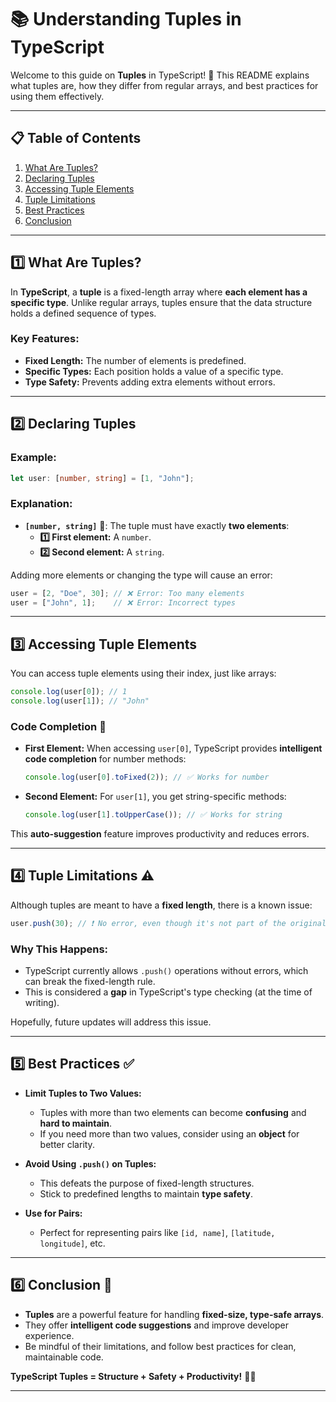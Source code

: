 
# 📚 Understanding Tuples in TypeScript

Welcome to this guide on **Tuples** in TypeScript! 🚀 This README explains what tuples are, how they differ from regular arrays, and best practices for using them effectively.

---

## 📋 Table of Contents
1. [What Are Tuples?](#1-what-are-tuples)
2. [Declaring Tuples](#2-declaring-tuples)
3. [Accessing Tuple Elements](#3-accessing-tuple-elements)
4. [Tuple Limitations](#4-tuple-limitations)
5. [Best Practices](#5-best-practices)
6. [Conclusion](#6-conclusion)

---

## 1️⃣ What Are Tuples?

In **TypeScript**, a **tuple** is a fixed-length array where **each element has a specific type**. Unlike regular arrays, tuples ensure that the data structure holds a defined sequence of types.

### Key Features:
- **Fixed Length:** The number of elements is predefined.
- **Specific Types:** Each position holds a value of a specific type.
- **Type Safety:** Prevents adding extra elements without errors.

---

## 2️⃣ Declaring Tuples

### Example:
```typescript
let user: [number, string] = [1, "John"];
```

### Explanation:
- **`[number, string]`** 🎯: The tuple must have exactly **two elements**:
  - **1️⃣ First element:** A `number`.
  - **2️⃣ Second element:** A `string`.

Adding more elements or changing the type will cause an error:
```typescript
user = [2, "Doe", 30]; // ❌ Error: Too many elements
user = ["John", 1];    // ❌ Error: Incorrect types
```

---

## 3️⃣ Accessing Tuple Elements

You can access tuple elements using their index, just like arrays:

```typescript
console.log(user[0]); // 1
console.log(user[1]); // "John"
```

### Code Completion 🧠
- **First Element:** When accessing `user[0]`, TypeScript provides **intelligent code completion** for number methods:
  ```typescript
  console.log(user[0].toFixed(2)); // ✅ Works for number
  ```
- **Second Element:** For `user[1]`, you get string-specific methods:
  ```typescript
  console.log(user[1].toUpperCase()); // ✅ Works for string
  ```

This **auto-suggestion** feature improves productivity and reduces errors.

---

## 4️⃣ Tuple Limitations ⚠️

Although tuples are meant to have a **fixed length**, there is a known issue:

```typescript
user.push(30); // ❗ No error, even though it's not part of the original tuple structure
```

### Why This Happens:
- TypeScript currently allows `.push()` operations without errors, which can break the fixed-length rule.
- This is considered a **gap** in TypeScript's type checking (at the time of writing).

Hopefully, future updates will address this issue.

---

## 5️⃣ Best Practices ✅

- **Limit Tuples to Two Values:**
  - Tuples with more than two elements can become **confusing** and **hard to maintain**.
  - If you need more than two values, consider using an **object** for better clarity.

- **Avoid Using `.push()` on Tuples:**
  - This defeats the purpose of fixed-length structures.
  - Stick to predefined lengths to maintain **type safety**.

- **Use for Pairs:**
  - Perfect for representing pairs like `[id, name]`, `[latitude, longitude]`, etc.

---

## 6️⃣ Conclusion 🌟

- **Tuples** are a powerful feature for handling **fixed-size, type-safe arrays**.
- They offer **intelligent code suggestions** and improve developer experience.
- Be mindful of their limitations, and follow best practices for clean, maintainable code.

**TypeScript Tuples = Structure + Safety + Productivity!** 💙🚀

---



